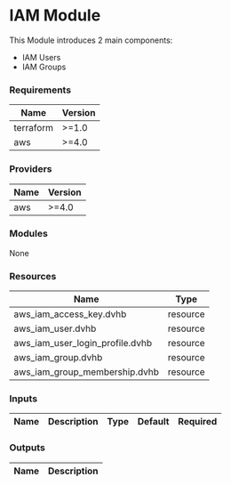# IAM Module
This Module introduces 2 main components:
  - IAM Users
  - IAM Groups

### Requirements
|Name|Version|
|----|-------|
|terraform| >=1.0|
|aws|>=4.0|

### Providers
|Name|Version|
|----|-------|
|aws|>=4.0|

### Modules
None

### Resources
|Name|Type|
|----|----|
|aws_iam_access_key.dvhb|resource|
|aws_iam_user.dvhb|resource|
|aws_iam_user_login_profile.dvhb|resource|
|aws_iam_group.dvhb|resource|
|aws_iam_group_membership.dvhb|resource|

### Inputs
|Name|Description|Type|Default|Required|
|----|-----------|----|-------|--------|




### Outputs
|Name|Description|
|----|-------|